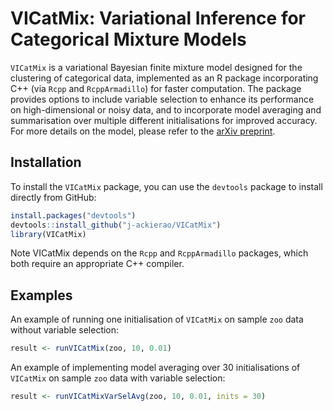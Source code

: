 # VICatMix: Variational Inference for Categorical Mixture Models

`VICatMix` is a variational Bayesian finite mixture model designed for the clustering of categorical data, implemented as an R package incorporating C++ (via `Rcpp` and `RcppArmadillo`) for faster computation. The package provides options to include variable selection to enhance its performance on high-dimensional or noisy data, and to incorporate model averaging and summarisation over multiple different initialisations for improved accuracy. For more details on the model, please refer to the [arXiv preprint](https://arxiv.org/abs/2406.16227).

## Installation
To install the `VICatMix` package, you can use the `devtools` package to install directly from GitHub:
```R
install.packages("devtools")
devtools::install_github("j-ackierao/VICatMix")
library(VICatMix)
```

Note VICatMix depends on the `Rcpp` and `RcppArmadillo` packages, which both require an appropriate C++ compiler.

## Examples
An example of running one initialisation of `VICatMix` on sample `zoo` data without variable selection:
```R
result <- runVICatMix(zoo, 10, 0.01) 
```
An example of implementing model averaging over 30 initialisations of `VICatMix` on sample `zoo` data with variable selection:
```R
result <- runVICatMixVarSelAvg(zoo, 10, 0.01, inits = 30)
```
